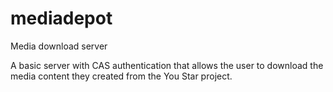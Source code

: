 # mediadepot
Media download server

A basic server with CAS authentication that allows the user to download the media content they created from the You Star project.
